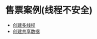   # 售票案例(线程不安全)
  * [创建多线程](https://github.com/L-sang/demo1/blob/master/%E5%A4%9A%E7%BA%BF%E7%A8%8B%E5%94%AE%E7%A5%A8%E7%B3%BB%E7%BB%9F/%E5%88%9B%E5%BB%BA%E5%A4%9A%E7%BA%BF%E7%A8%8B%E5%94%AE%E7%A5%A8)
  * [创建共享数据](https://github.com/L-sang/demo1/blob/master/Copyfile/copy_1.java)
